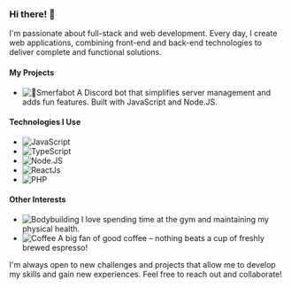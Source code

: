 ### Hi there! 👋

I'm passionate about full-stack and web development. Every day, I create web applications, combining front-end and back-end technologies to deliver complete and functional solutions.

#### My Projects
- ![🤖Smerfabot](https://img.shields.io/badge/-🤖SmerfaBot-0000FF?style=flat&logo=Flexbox&logoColor=white) A Discord bot that simplifies server management and adds fun features. Built with JavaScript and Node.JS.

#### Technologies I Use
- ![JavaScript](https://img.shields.io/badge/-JavaScript-F7DF1E?style=flat&logo=JavaScript&logoColor=black)
- ![TypeScript](https://img.shields.io/badge/-TypeScript-3178C6?style=flat&logo=TypeScript&logoColor=white)
- ![Node.JS](https://img.shields.io/badge/-Node.js-339933?style=flat&logo=Node.js&logoColor=white)
- ![ReactJs](https://img.shields.io/badge/-React-61DAFB?style=flat&logo=React&logoColor=black)
- ![PHP](https://img.shields.io/badge/-PHP-777BB4?style=flat&logo=PHP&logoColor=white)

#### Other Interests
- ![Bodybuilding](https://img.shields.io/badge/-Bodybuilding-FF0000?style=flat&logo=Flexbox&logoColor=white) I love spending time at the gym and maintaining my physical health.
- ![Coffee](https://img.shields.io/badge/-Coffee-6F4E37?style=flat&logo=CoffeeScript&logoColor=white) A big fan of good coffee – nothing beats a cup of freshly brewed espresso!

I'm always open to new challenges and projects that allow me to develop my skills and gain new experiences. Feel free to reach out and collaborate!

